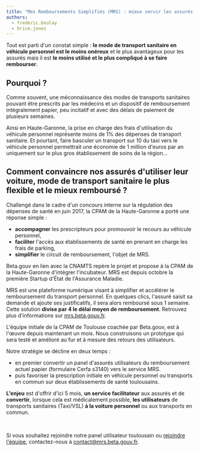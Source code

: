 ```yaml
---
title: "Mes Remboursements Simplifiés (MRS) : mieux servir les assurés en réduisant nos dépenses de santé"
authors:
  - frederic.boulay
  - brice.jones
---
```


Tout est parti d'un constat simple : **le mode de transport sanitaire en véhicule personnel est le moins onéreux** et le plus avantageux pour les assurés mais il est **le moins utilisé et le plus compliqué à se faire rembourser**.

<!--more-->

## Pourquoi ?

Comme souvent, une méconnaissance des modes de transports sanitaires pouvant être prescrits par les médecins et un dispositif de remboursement intégralement papier, peu incitatif et avec des délais de paiement de plusieurs semaines.

Ainsi en Haute-Garonne, la prise en charge des frais d'utilisation du véhicule personnel représente moins de 1% des dépenses de transport sanitaire. Et pourtant, faire basculer un transport sur 10 du taxi vers le véhicule personnel permettrait une économie de 1 million d'euros par an uniquement sur le plus gros établissement de soins de la région…

## Comment convaincre nos assurés d'utiliser leur voiture, mode de transport sanitaire le plus flexible et le mieux remboursé ?

Challengé dans le cadre d'un concours interne sur la régulation des dépenses de santé en juin 2017, la CPAM de la Haute-Garonne a porté une réponse simple :
* **accompagner** les prescripteurs pour promouvoir le recours au véhicule personnel,
* **faciliter** l'accès aux établissements de santé en prenant en charge les frais de parking,
* **simplifier** le circuit de remboursement, l'objet de MRS.

Beta.gouv en lien avec la CNAMTS repère le projet et propose à la CPAM de la Haute-Garonne d'intégrer l'incubateur. MRS est depuis octobre la première Startup d'État de l'Assurance Maladie.

MRS est une plateforme numérique visant à simplifier et accélérer le remboursement du transport personnel. En quelques clics, l'assuré saisit sa demande et ajoute ses justificatifs, il sera alors remboursé sous 1 semaine. Cette solution **divise par 4 le délai moyen de remboursement**. Retrouvez plus d'informations sur [mrs.beta.gouv.fr](http://mrs.beta.gouv.fr/).

L'équipe initiale de la CPAM de Toulouse coachée par Beta.gouv, est à l'œuvre depuis maintenant un mois. Nous construisons un prototype qui sera testé et amélioré au fur et à mesure des retours des utilisateurs.

Notre stratégie se décline en deux temps :
* en premier convertir un panel d'assurés utilisateurs du remboursement actuel papier (formulaire Cerfa s3140) vers le service MRS.
* puis favoriser la prescription initiale en véhicule personnel ou transports en commun sur deux établissements de santé toulousains.

**L'enjeu** est d'offrir d'ici 5 mois, **un service facilitateur** aux assurés et de **convertir**, lorsque cela est médicalement possible, **les utilisateurs** de transports sanitaires (Taxi/VSL) **à la voiture personnel** ou aux transports en commun.

<br/>

Si vous souhaitez rejoindre notre panel utilisateur toulousain ou [rejoindre l'équipe](https://beta.gouv.fr/recrutement/2017/10/16/developpeur-mrs.html), contactez-nous à <contact@mrs.beta.gouv.fr>.